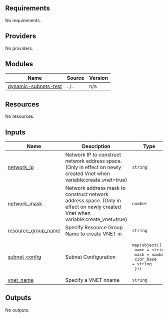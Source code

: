 <!-- BEGIN_TF_DOCS -->
## Requirements

No requirements.

## Providers

No providers.

## Modules

| Name | Source | Version |
|------|--------|---------|
| <a name="module_dynamic-subnets-test"></a> [dynamic-subnets-test](#module\_dynamic-subnets-test) | ../.. | n/a |

## Resources

No resources.

## Inputs

| Name | Description | Type | Default | Required |
|------|-------------|------|---------|:--------:|
| <a name="input_network_ip"></a> [network\_ip](#input\_network\_ip) | Network IP to construct network address space. (Only in effect on newly created Vnet when variable:create\_vnet=true) | `string` | `null` | no |
| <a name="input_network_mask"></a> [network\_mask](#input\_network\_mask) | Network address mask to construct network address space. (Only in effect on newly created Vnet when variable:create\_vnet=true) | `number` | `null` | no |
| <a name="input_resource_group_name"></a> [resource\_group\_name](#input\_resource\_group\_name) | Specify Resource Group Name to create VNET in | `string` | `null` | no |
| <a name="input_subnet_config"></a> [subnet\_config](#input\_subnet\_config) | Subnet Configuration | <pre>map(object({<br>    name      = string<br>    mask      = number<br>    cidr_base = string<br>  }))</pre> | `{}` | no |
| <a name="input_vnet_name"></a> [vnet\_name](#input\_vnet\_name) | Specify a VNET nname | `string` | `null` | no |

## Outputs

No outputs.
<!-- END_TF_DOCS -->